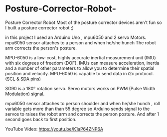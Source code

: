 # Posture-Corrector-Robot-
Posture Corrector Robot 
Most of the posture corrector devices aren't fun
so I built a posture corrector robot ;)

in this project I used an Arduino Uno , mpu6050 and 2 servo Motors.
mpu6050 sensor attaches to a person and when he/she hunch The robot arm corrects the person's posture.

MPU-6050 is a low-cost, highly accurate inertial measurement unit (IMU) with six degrees of freedom (DOF). IMUs can measure acceleration, inertia and a number of other parameters to allow you to determine their spatial position and velocity.
MPU-6050 is capable to send data in i2c protocol. (SCL & SDA pins)

SG90 is a 180° rotation servo. Servo motors works on PWM (Pulse Width Modulation) signal.

mpu6050 sensor attaches to person shoulder and when he/she hunch , roll variable gets more than than 55 degree so Arduino sends signal to the servos to raises the robot arm and corrects the person posture. And after 1 second goes back to first position.

YouTube Video:
https://youtu.be/K1aP64ZNP6A
